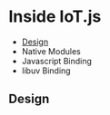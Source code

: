 # Inside IoT.js

* [Design](#Design)
* Native Modules
* Javascript Binding
* libuv Binding

## Design
